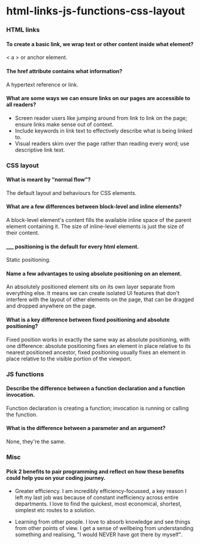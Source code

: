 # html-links-js-functions-css-layout

### HTML links

#### To create a basic link, we wrap text or other content inside what element?

< a > or anchor element.

#### The href attribute contains what information?

A hypertext reference or link.

#### What are some ways we can ensure links on our pages are accessible to all readers?

- Screen reader users like jumping around from link to link on the page; ensure links make sense out of context.
- Include keywords in link text to effectively describe what is being linked to.
- Visual readers skim over the page rather than reading every word; use descriptive link text.

### CSS layout

#### What is meant by “normal flow”?

The default layout and behaviours for CSS elements.

#### What are a few differences between block-level and inline elements?

A block-level element's content fills the available inline space of the parent element containing it. The size of inline-level elements is just the size of their content.

#### \_\_\_ positioning is the default for every html element.

Static positioning.

#### Name a few advantages to using absolute positioning on an element.

An absolutely positioned element sits on its own layer separate from everything else. It means we can create isolated UI features that don't interfere with the layout of other elements on the page, that can be dragged and dropped anywhere on the page.

#### What is a key difference between fixed positioning and absolute positioning?

Fixed position works in exactly the same way as absolute positioning, with one difference: absolute positioning fixes an element in place relative to its nearest positioned ancestor, fixed positioning usually fixes an element in place relative to the visible portion of the viewport.

### JS functions

#### Describe the difference between a function declaration and a function invocation.

Function declaration is creating a function; invocation is running or calling the function.

#### What is the difference between a parameter and an argument?

None, they're the same.

### Misc

#### Pick 2 benefits to pair programming and reflect on how these benefits could help you on your coding journey.

- Greater efficiency. I am incredibly efficiency-focussed, a key reason I left my last job was because of constant inefficiency across entire departments. I love to find the quickest, most economical, shortest, simplest etc routes to a solution.

- Learning from other people. I love to absorb knowledge and see things from other points of view. I get a sense of wellbeing from understanding something and realising, "I would NEVER have got there by myself".
